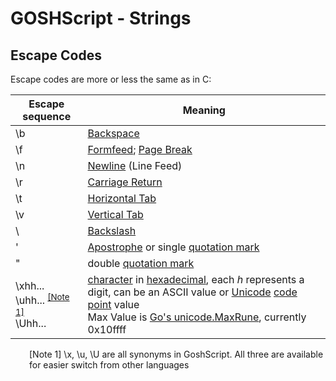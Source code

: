 # GOSHScript - Strings

## Escape Codes
Escape codes are more or less the same as in C:

| Escape sequence                                                                   | Meaning                                                                                                                           |
|-----------------------------------------------------------------------------------|-----------------------------------------------------------------------------------------------------------------------------------|
| \b                                                                                | [Backspace](https://en.wikipedia.org/wiki/Backspace)                                                                              |
| \f                                                                                | [Formfeed](https://en.wikipedia.org/wiki/Formfeed); [Page Break](https://en.wikipedia.org/wiki/Page_Break)                        |
| \n                                                                                | [Newline](https://en.wikipedia.org/wiki/Newline) (Line Feed)                                                                      |
| \r                                                                                | [Carriage Return](https://en.wikipedia.org/wiki/Carriage_Return)                                                                  |
| \t                                                                                | [Horizontal Tab](https://en.wikipedia.org/wiki/Horizontal_Tab)                                                                    |
| \v                                                                                | [Vertical Tab](https://en.wikipedia.org/wiki/Vertical_Tab)                                                                        |
| \\                                                                                | [Backslash](https://en.wikipedia.org/wiki/Backslash)                                                                              |
| \'                                                                                | [Apostrophe](https://en.wikipedia.org/wiki/Apostrophe) or single [quotation mark](https://en.wikipedia.org/wiki/Quotation_mark)   |
| \"                                                                                | double [quotation mark](https://en.wikipedia.org/wiki/Quotation_mark)                                                             |
| \xhh... <br />\uhh... <sup>[[Note 1]](#escape-codes-notes)</sup> <br />\Uhh...    | [character](https://en.wikipedia.org/wiki/Character_(computing)) in [hexadecimal](https://en.wikipedia.org/wiki/Hexadecimal), each *h* represents a digit, can be an ASCII value or [Unicode](https://en.wikipedia.org/wiki/Unicode) [code point](https://en.wikipedia.org/wiki/Code_point) value <br /> Max Value is [Go's unicode.MaxRune](https://golang.org/pkg/unicode/#pkg-constants), currently 0x10ffff |

<div id="escape-codes-notes" style="padding-left: 30px;">
[Note 1] \x, \u, \U are all synonyms in GoshScript. All three are available for easier switch from other languages
</div>
